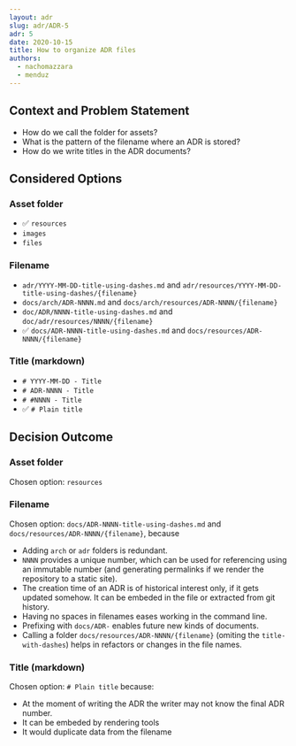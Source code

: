 ```yaml
---
layout: adr
slug: adr/ADR-5
adr: 5
date: 2020-10-15
title: How to organize ADR files
authors:
  - nachomazzara
  - menduz
---
```


## Context and Problem Statement

- How do we call the folder for assets?
- What is the pattern of the filename where an ADR is stored?
- How do we write titles in the ADR documents?

## Considered Options

### Asset folder

- ✅ `resources`
- `images`
- `files`

### Filename

- `adr/YYYY-MM-DD-title-using-dashes.md` and `adr/resources/YYYY-MM-DD-title-using-dashes/{filename}`
- `docs/arch/ADR-NNNN.md` and `docs/arch/resources/ADR-NNNN/{filename}`
- `doc/ADR/NNNN-title-using-dashes.md` and `doc/adr/resources/NNNN/{filename}`
- ✅ `docs/ADR-NNNN-title-using-dashes.md` and `docs/resources/ADR-NNNN/{filename}`

### Title (markdown)

- `# YYYY-MM-DD - Title`
- `# ADR-NNNN - Title`
- `# #NNNN - Title`
- ✅ `# Plain title`

## Decision Outcome

### Asset folder

Chosen option: `resources`

### Filename

Chosen option: `docs/ADR-NNNN-title-using-dashes.md` and `docs/resources/ADR-NNNN/{filename}`, because

- Adding `arch` or `adr` folders is redundant.
- `NNNN` provides a unique number, which can be used for referencing using an immutable number (and generating permalinks if we render the repository to a static site).
- The creation time of an ADR is of historical interest only, if it gets updated somehow. It can be embeded in the file or extracted from git history.
- Having no spaces in filenames eases working in the command line.
- Prefixing with `docs/ADR-` enables future new kinds of documents.
- Calling a folder `docs/resources/ADR-NNNN/{filename}` (omiting the `title-with-dashes`) helps in refactors or changes in the file names.

### Title (markdown)

Chosen option: `# Plain title` because:

- At the moment of writing the ADR the writer may not know the final ADR number.
- It can be embeded by rendering tools
- It would duplicate data from the filename
